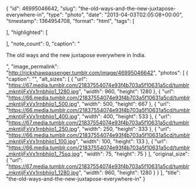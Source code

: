 {
  "id": 46995046642,
  "slug": "the-old-ways-and-the-new-juxtapose-everywhere-in",
  "type": "photo",
  "date": "2013-04-03T02:05:08+00:00",
  "timestamp": 1364954708,
  "format": "html",
  "tags": [

  ],
  "highlighted": [

  ],
  "note_count": 0,
  "caption": "<p>The old ways and the new juxtapose everywhere in India.</p>",
  "image_permalink": "http://rickshawpassenger.tumblr.com/image/46995046642",
  "photos": [
    {
      "caption": "",
      "alt_sizes": [
        {
          "url": "https://67.media.tumblr.com/21837554074e93f4b703a5f10631a5cd/tumblr_mkntijFxVx1rnbhiio1_1280.jpg",
          "width": 960,
          "height": 1280
        },
        {
          "url": "https://66.media.tumblr.com/21837554074e93f4b703a5f10631a5cd/tumblr_mkntijFxVx1rnbhiio1_500.jpg",
          "width": 500,
          "height": 667
        },
        {
          "url": "https://66.media.tumblr.com/21837554074e93f4b703a5f10631a5cd/tumblr_mkntijFxVx1rnbhiio1_400.jpg",
          "width": 400,
          "height": 533
        },
        {
          "url": "https://67.media.tumblr.com/21837554074e93f4b703a5f10631a5cd/tumblr_mkntijFxVx1rnbhiio1_250.jpg",
          "width": 250,
          "height": 333
        },
        {
          "url": "https://66.media.tumblr.com/21837554074e93f4b703a5f10631a5cd/tumblr_mkntijFxVx1rnbhiio1_100.jpg",
          "width": 100,
          "height": 133
        },
        {
          "url": "https://66.media.tumblr.com/21837554074e93f4b703a5f10631a5cd/tumblr_mkntijFxVx1rnbhiio1_75sq.jpg",
          "width": 75,
          "height": 75
        }
      ],
      "original_size": {
        "url": "https://67.media.tumblr.com/21837554074e93f4b703a5f10631a5cd/tumblr_mkntijFxVx1rnbhiio1_1280.jpg",
        "width": 960,
        "height": 1280
      }
    }
  ],
  "title": "the-old-ways-and-the-new-juxtapose-everywhere-in"
}

